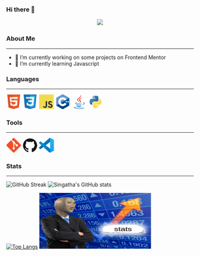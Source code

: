 ### Hi there 👋
<div align="center">
  <img src="https://media.giphy.com/media/xTiIzJSKB4l7xTouE8/giphy.gif" >
</div>

### About Me
---
<!-- <img align="right" src="./images/i'msomethingofascientist.jpg" width="300" height="300"> -->
- 🔭 I’m currently working on some projects on Frontend Mentor
- 🌱 I’m currently learning Javascript


### Languages
---
<!-- <img align="right" src="./images/languageofgods.jpg" width="300" height="300"> -->
<div>
  <img src="https://github.com/devicons/devicon/blob/master/icons/html5/html5-original.svg" title="html5" alt="HTML5" width="40" height="40">
  <img src="https://github.com/devicons/devicon/blob/master/icons/css3/css3-original.svg" title="css3" alt="CSS3" width="40" height="40">
  <img src="https://github.com/devicons/devicon/blob/master/icons/javascript/javascript-original.svg" title="javascript" alt="Javascript" width="40" height="40">
  <img src="https://github.com/devicons/devicon/blob/master/icons/cplusplus/cplusplus-original.svg" title="cplusplus" alt="C++" width="40" height="40">
  <img src="https://github.com/devicons/devicon/blob/master/icons/java/java-original.svg" title="java" alt="Java" width="40" height="40">
  <img src="https://github.com/devicons/devicon/blob/master/icons/python/python-original.svg" title="python" alt="Python" width="40" height="40">
</div>


### Tools
---
<!-- <img align="right" src="./images/bobthebuilder.jpg" width="300" height="300"> -->
<div>
  <img src="https://github.com/devicons/devicon/blob/master/icons/git/git-original.svg" title="git" alt="Git" width="40" height="40">
  <img src="https://github.com/devicons/devicon/blob/master/icons/github/github-original.svg" title="github" alt="Github" width="40" height="40">
  <img src="https://github.com/devicons/devicon/blob/master/icons/vscode/vscode-original.svg" title="vscode" alt="VSCode" width="40" height="40">
</div>


### Stats
---
 ![GitHub Streak](http://github-readme-streak-stats.herokuapp.com?user=singatha&theme=blueberry&date_format=M%20j%5B%2C%20Y%5D) ![Singatha's GitHub stats](https://github-readme-stats.vercel.app/api?username=singatha&show_icons=true&theme=blueberry)

[![Top Langs](https://github-readme-stats.vercel.app/api/top-langs/?username=singatha&langs_count=9&theme=blueberry)](https://github.com/anuraghazra/github-readme-stats) <img src="./images/stats.jpg" width="300" height="150">

